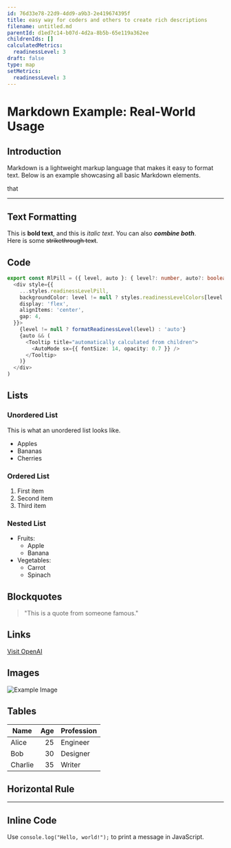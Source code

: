 ```yaml
---
id: 76d33e78-22d9-4dd9-a9b3-2e419674395f
title: easy way for coders and others to create rich descriptions
filename: untitled.md
parentId: d1ed7c14-b07d-4d2a-8b5b-65e119a362ee
childrenIds: []
calculatedMetrics:
  readinessLevel: 3
draft: false
type: map
setMetrics:
  readinessLevel: 3
---
```

# Markdown Example: Real-World Usage

## Introduction
Markdown is a lightweight markup language that makes it easy to format text. Below is an example showcasing all basic Markdown elements.

that

---

## Text Formatting
This is **bold text**, and this is *italic text*. You can also **_combine both_**.  
Here is some ~~strikethrough text~~.

## Code

```typescript
export const RlPill = ({ level, auto }: { level?: number, auto?: boolean }) => (
  <div style={{
    ...styles.readinessLevelPill,
    backgroundColor: level != null ? styles.readinessLevelColors[level as keyof typeof styles.readinessLevelColors] : 'var(--background-secondary)',
    display: 'flex',
    alignItems: 'center',
    gap: 4,
  }}>
    {level != null ? formatReadinessLevel(level) : 'auto'}
    {auto && (
      <Tooltip title="automatically calculated from children">
        <AutoMode sx={{ fontSize: 14, opacity: 0.7 }} />
      </Tooltip>
    )}
  </div>
)
```

## Lists

### Unordered List

This is what an unordered list looks like.

- Apples
- Bananas
- Cherries

### Ordered List
1. First item
2. Second item
3. Third item

### Nested List
- Fruits:
  - Apple
  - Banana
- Vegetables:
  - Carrot
  - Spinach

## Blockquotes
> "This is a quote from someone famous."

## Links
[Visit OpenAI](https://openai.com)

## Images
![Example Image](https://fastly.picsum.photos/id/18/200/300.jpg?hmac=ey-vd9wCRyYWPf6nwCk_ciMCPRLrWvI7O5Z1Hfg2Cf0)

## Tables

| Name    | Age | Profession  |
|---------|----:|------------|
| Alice   |  25 | Engineer   |
| Bob     |  30 | Designer   |
| Charlie |  35 | Writer     |

## Horizontal Rule

---

## Inline Code
Use `console.log("Hello, world!");` to print a message in JavaScript.